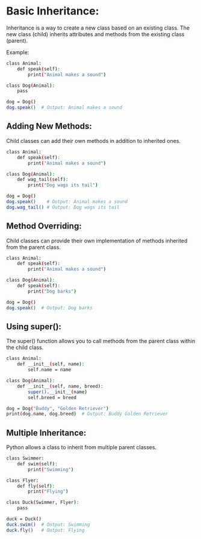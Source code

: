 # Basic Inheritance:
Inheritance is a way to create a new class based on an existing class. The new class (child) inherits attributes and methods from the existing class (parent).

Example:
```bash
class Animal:
    def speak(self):
        print("Animal makes a sound")

class Dog(Animal):
    pass

dog = Dog()
dog.speak()  # Output: Animal makes a sound
```
## Adding New Methods:
Child classes can add their own methods in addition to inherited ones.
```bash
class Animal:
    def speak(self):
        print("Animal makes a sound")

class Dog(Animal):
    def wag_tail(self):
        print("Dog wags its tail")

dog = Dog()
dog.speak()    # Output: Animal makes a sound
dog.wag_tail() # Output: Dog wags its tail
```
## Method Overriding:
Child classes can provide their own implementation of methods inherited from the parent class.

```bash
class Animal:
    def speak(self):
        print("Animal makes a sound")

class Dog(Animal):
    def speak(self):
        print("Dog barks")

dog = Dog()
dog.speak()  # Output: Dog barks
```
## Using super():
The super() function allows you to call methods from the parent class within the child class.
```bash
class Animal:
    def __init__(self, name):
        self.name = name

class Dog(Animal):
    def __init__(self, name, breed):
        super().__init__(name)
        self.breed = breed

dog = Dog("Buddy", "Golden Retriever")
print(dog.name, dog.breed)  # Output: Buddy Golden Retriever
```
## Multiple Inheritance:
Python allows a class to inherit from multiple parent classes.

```bash
class Swimmer:
    def swim(self):
        print("Swimming")

class Flyer:
    def fly(self):
        print("Flying")

class Duck(Swimmer, Flyer):
    pass

duck = Duck()
duck.swim()  # Output: Swimming
duck.fly()   # Output: Flying
```
